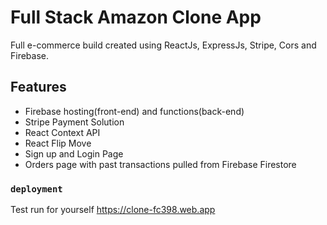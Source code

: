 # Full Stack Amazon Clone App

Full e-commerce build created using ReactJs, ExpressJs, Stripe, Cors and Firebase.

## Features

- Firebase hosting(front-end) and functions(back-end) 
- Stripe Payment Solution
- React Context API 
- React Flip Move
- Sign up and Login Page 
- Orders page with past transactions pulled from Firebase Firestore

### `deployment`
  Test run for yourself
 https://clone-fc398.web.app

